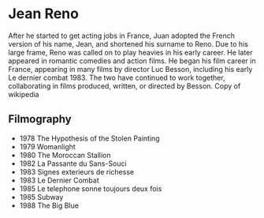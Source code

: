 # Jean Reno

After he started to get acting jobs in France, Juan adopted the French version of his name, Jean, and shortened his surname to Reno. Due to his large frame, Reno was called on to play heavies in his early career. He later appeared in romantic comedies and action films. He began his film career in France, appearing in many films by director Luc Besson, including his early Le dernier combat 1983. The two have continued to work together, collaborating in films produced, written, or directed by Besson.  Copy of wikipedia

## Filmography

* 1978 The Hypothesis of the Stolen Painting
* 1979 Womanlight
* 1980 The Moroccan Stallion
* 1982 La Passante du Sans-Souci
* 1983 Signes exterieurs de richesse
* 1983 Le Dernier Combat
* 1985 Le telephone sonne toujours deux fois
* 1985 Subway
* 1988 The Big Blue